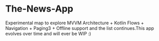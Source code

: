 # The-News-App
Experimental map to explore MVVM Architecture + Kotlin Flows + Navigation + Paging3 + Offline support and the list continues.This app evolves over time and will ever be WIP :)
